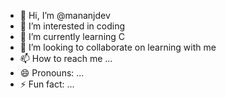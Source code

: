- 👋 Hi, I’m @mananjdev
- 👀 I’m interested in coding  
- 🌱 I’m currently learning C    
- 💞️ I’m looking to collaborate on learning with me
- 📫 How to reach me ...
- 😄 Pronouns: ...
- ⚡ Fun fact: ...

<!---
mananjdev/mananjdev is a ✨ special ✨ repository because its `README.md` (this file) appears on your GitHub profile.
You can click the Preview link to take a look at your changes.
--->
